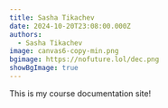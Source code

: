 ```yaml
---
title: Sasha Tikachev
date: 2024-10-20T23:08:00.000Z
authors:
  - Sasha Tikachev
image: canvas6-copy-min.png
bgimage: https://nofuture.lol/dec.png
showBgImage: true
---
```


This is my course documentation site!
